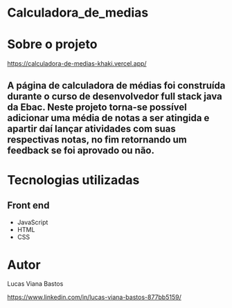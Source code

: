 # Calculadora_de_medias

# Sobre o projeto

https://calculadora-de-medias-khaki.vercel.app/

## A página de calculadora de médias foi construída durante o curso de desenvolvedor full stack java da Ebac. Neste projeto torna-se possível adicionar uma média de notas a ser atingida e apartir daí lançar atividades com suas respectivas notas, no fim retornando um feedback se foi aprovado ou não.

# Tecnologias utilizadas

## Front end
- JavaScript
- HTML
- CSS

# Autor

Lucas Viana Bastos

https://www.linkedin.com/in/lucas-viana-bastos-877bb5159/
